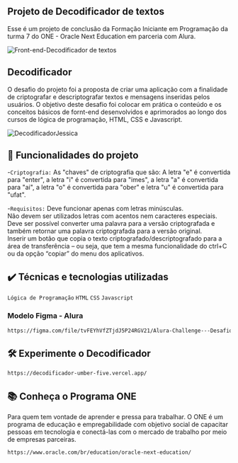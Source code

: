 ## Projeto de Decodificador de textos
Esse é um projeto de conclusão da Formação Iniciante em Programação da turma 7 do ONE - Oracle Next Education em parceria com Alura.

![Front-end-Decodificador de textos](https://github.com/user-attachments/assets/c9d3b7e0-c551-47e3-a1a0-66a0f6397d9a)


## Decodificador
O desafio do projeto foi a proposta de criar uma aplicação com a finalidade de criptografar e descriptografar textos e mensagens inseridas pelos usuários. 
O objetivo deste desafio foi colocar em prática o conteúdo e os conceitos básicos de fornt-end desenvolvidos e aprimorados ao longo dos cursos de lógica de programação, HTML, CSS e Javascript.    
  
![DecodificadorJessica](https://github.com/user-attachments/assets/bee63023-73e8-4aa7-bcdf-2b49a8ce6eb0)


## 🔨 Funcionalidades do projeto
-`Criptografia:` As "chaves" de criptografia que são: A letra "e" é convertida para "enter", a letra "i" é convertida para "imes", a letra "a" é convertida para "ai", a letra "o" é convertida para "ober" e letra "u" é convertida para "ufat".

-`Requisitos:` Deve funcionar apenas com letras minúsculas.  
Não devem ser utilizados letras com acentos nem caracteres especiais.  
Deve ser possível converter uma palavra para a versão criptografada e também retornar uma palavra criptografada para a versão original.  
Inserir um  botão que copia o texto criptografado/descriptografado para a área de transferência – ou seja, que tem a mesma funcionalidade do ctrl+C ou da opção “copiar” do menu dos aplicativos.

## ✔️ Técnicas e tecnologias utilizadas

`Lógica de Programação` `HTML` `CSS` `Javascript`

### Modelo Figma - Alura
```bash
https://figma.com/file/tvFEYhVfZTjdJ5P24RGV21/Alura-Challenge---Desafio-1---Lógica
```

## 🛠️ Experimente o Decodificador
```bash
https://decodificador-umber-five.vercel.app/
```

## 📚 Conheça o Programa ONE
Para quem tem vontade de aprender e pressa para trabalhar.
O ONE é um programa de educação e empregabilidade com objetivo social de capacitar pessoas em tecnologia e conectá-las com o mercado de trabalho por meio de empresas parceiras.

```bash
https://www.oracle.com/br/education/oracle-next-education/
```
